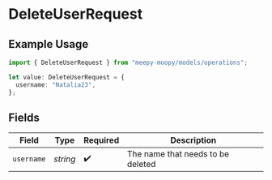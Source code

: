 # DeleteUserRequest

## Example Usage

```typescript
import { DeleteUserRequest } from "meepy-moopy/models/operations";

let value: DeleteUserRequest = {
  username: "Natalia23",
};
```

## Fields

| Field                             | Type                              | Required                          | Description                       |
| --------------------------------- | --------------------------------- | --------------------------------- | --------------------------------- |
| `username`                        | *string*                          | :heavy_check_mark:                | The name that needs to be deleted |